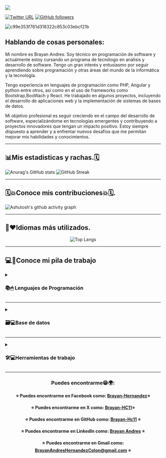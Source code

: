 <img src="https://komarev.com/ghpvc/?username=Brayan-Hc11&color=blue">

[![Twitter URL](https://img.shields.io/twitter/url?color=blue&label=twitter&logo=twitter&url=https%3A%2F%2Ftwitter.com%2FBrayan_HC11)](https://twitter.com/Brayan_HC11?tab=followers)
[![GitHub followers](https://img.shields.io/github/followers/Brayan-Hc11.svg?style=social&label=Follow)](https://github.com/Brayan-Hc11?tab=followers)


![c99e353f761d318322c853c03ebcf21b](https://user-images.githubusercontent.com/118775234/233747561-7f1f6ab3-1ee1-4ea3-aef6-9404cd78d0e1.gif)
<!--![JzkswAdkC_uNUj7AySII3I8gjE6U3NlRRTUMPKqSK38](https://user-images.githubusercontent.com/118775234/208208524-a67a73d2-8cb4-49a2-9887-b3308eec045f.gif)-->

## Hablando de cosas personales:

Mi nombre es Brayan Andres. Soy técnico en programación de software y actualmente estoy cursando un programa de tecnólogo en análisis y desarrollo de software. Tengo un gran interés y entusiasmo por seguir aprendiendo sobre programación y otras áreas del mundo de la informática y la tecnología.

Tengo experiencia en lenguajes de programación como PHP, Angular y python entre otros, así como en el uso de frameworks como Bootstrap,BooWach y React. He trabajado en algunos proyectos, incluyendo el desarrollo de aplicaciones web y la implementación de sistemas de bases de datos.

Mi objetivo profesional es seguir creciendo en el campo del desarrollo de software, especializándome en tecnologías emergentes y contribuyendo a proyectos innovadores que tengan un impacto positivo. Estoy siempre dispuesto a aprender y a enfrentar nuevos desafíos que me permitan mejorar mis habilidades y conocimientos.

----

## 📊Mis estadisticas y rachas.🗓
  ![Anurag's GitHub stats](https://github-readme-stats.vercel.app/api?username=Brayan-Hc11&show_icons=true&theme=radical)
  ![GitHub Streak](https://streak-stats.demolab.com/?user=Brayan-Hc11&show_icons=true&theme=radical)

----

## 🗓💥Conoce mis contribuciones💥🗓.
 ![Ashutosh's github activity graph](https://github-readme-activity-graph.vercel.app/graph?username=Brayan-Hc11&theme=dracula)

----
## 👾❤Idiomas más utilizados.

<div align="center">
 
<!--![Top Langs](https://github-readme-stats.vercel.app/api/top-langs/?username=Brayan-Hc11&langs_count=100&show_icons=true&theme=radical)-->
![Top Langs](https://github-readme-stats.vercel.app/api/top-langs/?username=Brayan-Hc11&layout=compact&show_icons=true&theme=radical)
</div>

----

## 💻💼Conoce mi pila de trabajo

<details>
<summary>
 
  ### 📚🖱 Lenguajes de Programación
</summary>

### ⭐️Lenguajes orientados a la programación⭐️

<ol class="list-group list-group-numbered">
  <li class="list-group-item">JavaScript</li>
  <li class="list-group-item">PHP</li>
  <li class="list-group-item">PYTHON</li>
</ol>

### ⭐️Lenguajes orientados al marcado⭐️

<ol class="list-group list-group-numbered">
  <li class="list-group-item">HTML</li>
  <li class="list-group-item">MarkDown</li>
</ol>

### ⭐️Lenguajes orientados al estilo⭐️
<ol class="list-group list-group-numbered">
  <li class="list-group-item">CSS</li>
</ol>

### ⭐️Lenguajes orientados a consultas⭐️
<ol class="list-group list-group-numbered">
  <li class="list-group-item">SQL</li>
</ol>

</details>

----

<details>
<summary>

### 🗃💻Base de datos
</summary>

### ⭐️Habilidades con la base de datos⭐️

1. **Base de datos relacionales:**
    1. MySQL
    2. PostgreSQL

2. **Base de datos no relacionales:**
   1. MongoDB
      
### ⭐️Manejo y Análisis de datos⭐️

1. Azure SQL
2. Azure PostgreSQL
3. Access SQL
4. Excel

### ⭐️Administrador de base de datos⭐️

1. **Servidor de desarrollador local:**
   1. XAMPP
   2. WampServer

2. **Sistemas de gestión de base de datos:**
   1. PostgreSQL
   2. MongoDB

3. **Herramientas de base de datos de escritorio:**
   1. Microsoft Access
   2. Microsoft Excel 

</details>

---

<details>
<summary>

 ### 🛠💻Herramientas de trabajo
</summary>

### ⭐️Herramientas con las que trabajo⭐️

1. **Entornos de Desarrollo Integrado (IDE):**
   1. Sublime
   2. VS Code
   3. Android Studio
   
2. **Servidores de desarrollo local:**
   1. WampServer
   2. XAMPP
      
3. **Gestión de versiones y repositorios:**
   1. GitHub
   2. Git
   
4. **Herramientas de línea de comandos y utilidades:**
   1. CMD
   
5. **Almacenamiento y colaboración:**
   1. OneDrive

     
6. **Productividad y presentaciones:**
   1. PowerPoint
   2. Excel
   3. Work

8. **Herramientas de desarrollo y pruebas:**
   1. Postman
   2. Insomnia

### ⭐️Habilidades que he desarrollado⭐️

1. **Aplicación de APA:** Refiriéndote a la aplicación del estilo de cita APA, utilizado comúnmente en la redacción académica y científica.
2. **Metodología BEM:** Refiere a Block Element Modifier, una metodología para escribir CSS más estructurado y mantenible.
3. **Abreviación Emmet:** Una técnica para acelerar la escritura de código HTML y CSS mediante abreviaturas y expansiones automáticas.
4. **Testing de software:** La capacidad de realizar pruebas y aseguramiento de calidad en aplicaciones de software.
5. **Desarrollo web:**
   1. HTML, CSS (incluyendo SASS), JavaScript (incluyendo DOM).
   2. Programación Orientada a Objetos (POO) en PHP.
   3. Diseño web: Habilidades en diseño gráfico orientado a interfaces de usuario web.
4. **Consola de comandos:** Habilidades en el uso de la consola de comandos para realizar tareas administrativas y de desarrollo.

### ⭐FRAMEWORK con los que he trabajado⭐️

1. **React:** Un framework de JavaScript de código abierto mantenido por Facebook para construir interfaces de usuario.
2. **Angular:** Un framework de desarrollo de aplicaciones web y móviles basado en TypeScript, mantenido por Google.
3. **Bootstrap:** Un framework de front-end de código abierto para diseño web responsivo y desarrollo rápido de prototipos.
4. **Bootswatch:** Una colección de temas gratuitos para Bootstrap, que proporciona estilos adicionales y personalizaciones predefinidas.

### ⭐️Marco de desarrollo⭐️

1. **React Native:** Un framework de código abierto que permite desarrollar aplicaciones móviles nativas para iOS y Android utilizando JavaScript y React.
2. **API:** Aunque "API" por sí solo no es un framework de desarrollo, se refiere a interfaces de programación de aplicaciones que permiten la comunicación entre diferentes componentes de software. Las API son fundamentales para el desarrollo de aplicaciones modernas, ya que facilitan la integración de servicios y datos entre sistemas diversos.

### ⭐️Estilos de arquitectura⭐️

1. **API REST:** Representa un estilo arquitectónico para el diseño de servicios web que utiliza HTTP y principios RESTful (Representational State Transfer) para crear interfaces uniformes y escalables entre sistemas distribuidos. Este estilo promueve la interoperabilidad entre diferentes sistemas y permite la construcción de APIs flexibles y fáciles de mantener.

</details>

----

<div align="center">
 
### Puedes encontrarme😁🌍:

**⭐️ Puedes encontrarme en Facebook como: [Brayan-Hernandez](https://www.facebook.com/profile.php?id=100028934001640)⭐️**

**⭐️ Puedes encontrarme en X como: [Brayan-HC11](https://twitter.com/Brayan_HC11)⭐️**

**⭐️  Puedes encontrarme en GitHub como: [Brayan-Hc11](https://github.com/Brayan-Hc11) ⭐️**

**⭐️  Puedes encontrarme en LinkedIn como: [Brayan Andres](https://www.linkedin.com/in/brayan-andres-hernandez-colon-319443251/) ⭐️**

**⭐️  Puedes encontrarme en Gmail como: BrayanAndresHernandezColon@gmail.com ⭐️**

</div>



